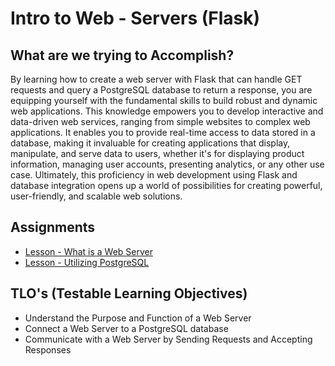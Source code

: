 # Intro to Web - Servers (Flask)

## What are we trying to Accomplish?

By learning how to create a web server with Flask that can handle GET requests and query a PostgreSQL database to return a response, you are equipping yourself with the fundamental skills to build robust and dynamic web applications. This knowledge empowers you to develop interactive and data-driven web services, ranging from simple websites to complex web applications. It enables you to provide real-time access to data stored in a database, making it invaluable for creating applications that display, manipulate, and serve data to users, whether it's for displaying product information, managing user accounts, presenting analytics, or any other use case. Ultimately, this proficiency in web development using Flask and database integration opens up a world of possibilities for creating powerful, user-friendly, and scalable web solutions.

## Assignments

- [Lesson - What is a Web Server](./1-intro-flask.md)
- [Lesson - Utilizing PostgreSQL](./2-flask-postgresql.md)

## TLO's (Testable Learning Objectives)

- Understand the Purpose and Function of a Web Server
- Connect a Web Server to a PostgreSQL database
- Communicate with a Web Server by Sending Requests and Accepting Responses
